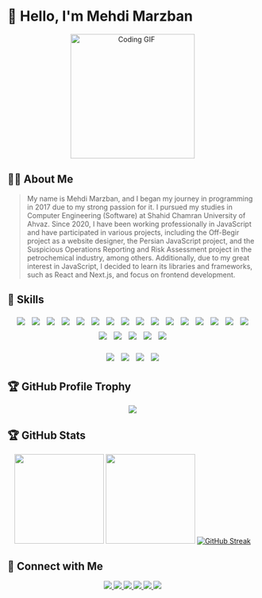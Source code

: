 # 👋 Hello, I'm Mehdi Marzban

<div align="center">
  <img src="https://i.giphy.com/media/v1.Y2lkPTc5MGI3NjExMjhmdDBzenZpbTJta2NwZ3VxbzR5dmE1dmplenVrY2RseDB3azBndiZlcD12MV9pbnRlcm5hbF9naWZfYnlfaWQmY3Q9Zw/bGgsc5mWoryfgKBx1u/giphy.gif" alt="Coding GIF" width="250"/>
</div>

## 👨‍💻 About Me

  > My name is Mehdi Marzban, and I began my journey in programming in 2017 due to my strong passion for it. I pursued my studies in Computer Engineering (Software) at Shahid Chamran University of Ahvaz. Since 2020, I have been working professionally in JavaScript and have participated in various projects, including the Off-Begir project as a website designer, the Persian JavaScript project, and the Suspicious Operations Reporting and Risk Assessment project in the petrochemical industry, among others. Additionally, due to my great interest in JavaScript, I decided to learn its libraries and frameworks, such as React and Next.js, and focus on frontend development.

## 🚀 Skills

<div align="center">
  <p>
    <img src="https://skillicons.dev/icons?i=js" style="margin: 5px;" />
    <img src="https://skillicons.dev/icons?i=typescript" style="margin: 5px;" />
    <img src="https://skillicons.dev/icons?i=react" style="margin: 5px;" />
    <img src="https://skillicons.dev/icons?i=nextjs" style="margin: 5px;" />
    <img src="https://skillicons.dev/icons?i=redux" style="margin: 5px;" />
    <img src="https://skillicons.dev/icons?i=docker" style="margin: 5px;" />
    <img src="https://skillicons.dev/icons?i=mongodb" style="margin: 5px;" />
    <img src="https://skillicons.dev/icons?i=mysql" style="margin: 5px;" />
    <img src="https://skillicons.dev/icons?i=html" style="margin: 5px;" />
    <img src="https://skillicons.dev/icons?i=css" style="margin: 5px;" />
    <img src="https://skillicons.dev/icons?i=sass" style="margin: 5px;" />
    <img src="https://skillicons.dev/icons?i=nodejs" style="margin: 5px;" />
    <img src="https://skillicons.dev/icons?i=vitest" style="margin: 5px;" />
    <img src="https://skillicons.dev/icons?i=mui" style="margin: 5px;" />
    <img src="https://skillicons.dev/icons?i=tailwind" style="margin: 5px;" />
    <img src="https://skillicons.dev/icons?i=bootstrap" style="margin: 5px;" />
    <img src="https://skillicons.dev/icons?i=figma" style="margin: 5px;" />
    <img src="https://skillicons.dev/icons?i=linux" style="margin: 5px;" />
    <img src="https://skillicons.dev/icons?i=webpack" style="margin: 5px;" />
    <img src="https://skillicons.dev/icons?i=git" style="margin: 5px;" />
    <img src="https://skillicons.dev/icons?i=npm" style="margin: 5px;" />
  </p>
  <img src="https://img.shields.io/badge/-React%20Native-61DAFB?style=for-the-badge&logo=react&logoColor=black" style="margin: 5px;" />
  <img src="https://img.shields.io/badge/-REST%20API-00A400?style=for-the-badge&logo=api&logoColor=white" style="margin: 5px;" />
  <img src="https://img.shields.io/badge/-Storybook-FF4785?style=for-the-badge&logo=storybook&logoColor=white" style="margin: 5px;" />
  <img src="https://img.shields.io/badge/Strapi-2E7C21?style=for-the-badge&logo=strapi&logoColor=white" style="margin: 5px;" />
</div>

## 🏆 GitHub Profile Trophy

<div align="center">
    <img  src="https://github-profile-trophy.vercel.app/?username=MehhdiMarzban&theme=radical&row=1&column=6&margin-w=15&margin-h=15" />
</div>

## 🏆 GitHub Stats

<div align="center">
  <img height="180em" src="https://github-readme-stats.vercel.app/api?username=MehhdiMarzban&show_icons=true&count_private=true&theme=radical&include_all_commits=true" />
  <img height="180em" src="https://github-readme-stats.vercel.app/api/top-langs/?username=MehhdiMarzban&layout=compact&theme=radical&exclude_repo=webscraper" />
  <a href="https://git.io/streak-stats"><img src="https://streak-stats.demolab.com?user=MehhdiMarzban&theme=radical&date_format=j%20M%5B%20Y%5D&fire=EB5454" alt="GitHub Streak" /></a>
</div>

## 🔗 Connect with Me 

<div align="center">
  <p>
    <a href="https://github.com/MehhdiMarzban">
      <img src="https://img.shields.io/badge/GitHub-Profile-181717?style=for-the-badge&logo=github&logoColor=white" />
    </a>
    <a href="https://www.linkedin.com/in/mehdi-marzban-8851768b">
      <img src="https://img.shields.io/badge/LinkedIn-Profile-0077B5?style=for-the-badge&logo=linkedin&logoColor=white" />
    </a>
    <a href="mailto:marzban72@gmail.com">
      <img src="https://img.shields.io/badge/Email-Contact-D14836?style=for-the-badge&logo=gmail&logoColor=white" />
    </a>
    <a href="http://www.mehdi-marzban.ir">
      <img src="https://img.shields.io/badge/Website-mehdi--marzban.ir-4285F4?style=for-the-badge&logo=Google Chrome&logoColor=4285F4" />
    </a>
    <a href="http://t.me/mehhdi_marzban">
      <img src="https://img.shields.io/badge/Telegram-@mehhdi__marzban-26A5E4?style=for-the-badge&logo=telegram&logoColor=26A5E4" />
    </a>
    <a href="http://instagram.com/mehhdi_marzban">
      <img src="https://img.shields.io/badge/Instagram-@mehhdi__marzban-FF0069?style=for-the-badge&logo=instagram&logoColor=FF0069" />
    </a>
  </p>
</div>
